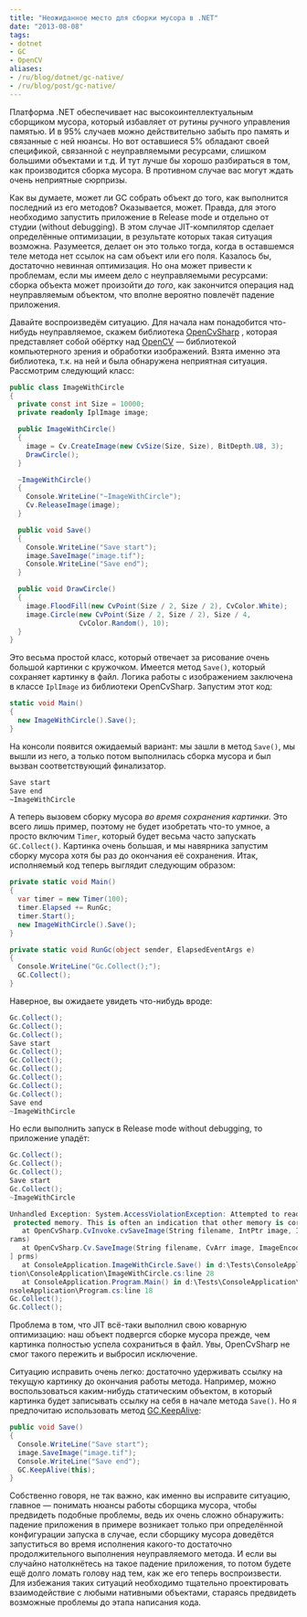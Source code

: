 ```yaml
---
title: "Неожиданное место для сборки мусора в .NET"
date: "2013-08-08"
tags:
- dotnet
- GC
- OpenCV
aliases:
- /ru/blog/dotnet/gc-native/
- /ru/blog/post/gc-native/
---
```


Платформа .NET обеспечивает нас высокоинтеллектуальным сборщиком мусора, который избавляет от рутины ручного управления памятью. И в 95% случаев можно действительно забыть про память и связанные с ней нюансы. Но вот оставшиеся 5% обладают своей спецификой, связанной с неуправляемыми ресурсами, слишком большими объектами и т.д. И тут лучше бы хорошо разбираться в том, как производится сборка мусора. В противном случае вас могут ждать очень неприятные сюрпризы.

Как вы думаете, может ли GC собрать объект до того, как выполнится последний из его методов? Оказывается, может. Правда, для этого необходимо запустить приложение в Release mode и отдельно от студии (without debugging). В этом случае JIT-компилятор сделает определённые оптимизации, в результате которых такая ситуация возможна. Разумеется, делает он это только тогда, когда в оставшемся теле метода нет ссылок на сам объект или его поля. Казалось бы, достаточно невинная оптимизация. Но она может привести к проблемам, если мы имеем дело с неуправляемыми ресурсами: сборка объекта может произойти *до того*, как закончится операция над неуправляемым объектом, что вполне вероятно повлечёт падение приложения.<!--more-->

Давайте воспроизведём ситуацию. Для начала нам понадобится что-нибудь неуправляемое, скажем библиотека [OpenCvSharp](https://code.google.com/p/opencvsharp/)
, которая представляет собой обёртку над [OpenCV](http://opencv.org/) — библиотекой компьютерного зрения и обработки изображений. Взята именно эта библиотека, т.к. на ней и была обнаружена неприятная ситуация. Рассмотрим следующий класс:

```cs
public class ImageWithCircle
{
  private const int Size = 10000;
  private readonly IplImage image;

  public ImageWithCircle()
  {            
    image = Cv.CreateImage(new CvSize(Size, Size), BitDepth.U8, 3);
    DrawCircle();
  }

  ~ImageWithCircle()
  {
    Console.WriteLine("~ImageWithCircle");
    Cv.ReleaseImage(image);
  }

  public void Save()
  {
    Console.WriteLine("Save start");
    image.SaveImage("image.tif");
    Console.WriteLine("Save end");
  }

  public void DrawCircle()
  {
    image.FloodFill(new CvPoint(Size / 2, Size / 2), CvColor.White);
    image.Circle(new CvPoint(Size / 2, Size / 2), Size / 4, 
                 CvColor.Random(), 10);
  }
}
```

Это весьма простой класс, который отвечает за рисование очень большой картинки с кружочком. Имеется метод `Save()`, который сохраняет картинку в файл. Логика работы с изображением заключена в классе `IplImage` из библиотеки OpenCvSharp. Запустим этот код:

```cs
static void Main()
{
  new ImageWithCircle().Save();
}
```

На консоли появится ожидаемый вариант: мы зашли в метод `Save()`, мы вышли из него, а только потом выполнилась сборка мусора и был вызван соответствующий финализатор.

```txt
Save start
Save end
~ImageWithCircle
```

А теперь вызовем сборку мусора *во время сохранения картинки*. Это всего лишь пример, поэтому не будет изобретать что-то умное, а просто включим `Timer`, который будет весьма часто запускать `GC.Collect()`. Картинка очень большая, и мы навярника запустим сборку мусора хотя бы раз до окончания её сохранения. Итак, исполняемый код теперь выглядит следующим образом:

```cs
private static void Main()
{
  var timer = new Timer(100);
  timer.Elapsed += RunGc;
  timer.Start();
  new ImageWithCircle().Save();
}

private static void RunGc(object sender, ElapsedEventArgs e)
{
  Console.WriteLine("Gc.Collect();");
  GC.Collect();
}
```

Наверное, вы ожидаете увидеть что-нибудь вроде:

```cs
Gc.Collect();
Gc.Collect();
Gc.Collect();
Save start
Gc.Collect();
Gc.Collect();
Gc.Collect();
Gc.Collect();
Gc.Collect();
Gc.Collect();
Save end
~ImageWithCircle
```

Но если выполнить запуск в Release mode without debugging, то приложение упадёт:

```cs
Gc.Collect();
Gc.Collect();
Gc.Collect();
Save start
Gc.Collect();
~ImageWithCircle

Unhandled Exception: System.AccessViolationException: Attempted to read or write
 protected memory. This is often an indication that other memory is corrupt.
   at OpenCvSharp.CvInvoke.cvSaveImage(String filename, IntPtr image, Int32[] pa
rams)
   at OpenCvSharp.Cv.SaveImage(String filename, CvArr image, ImageEncodingParam[
] prms)
   at ConsoleApplication.ImageWithCircle.Save() in d:\Tests\ConsoleApplica
tion\ConsoleApplication\ImageWithCircle.cs:line 28
   at ConsoleApplication.Program.Main() in d:\Tests\ConsoleApplication\Co
nsoleApplication\Program.cs:line 18
Gc.Collect();
Gc.Collect();
```

Проблема в том, что JIT всё-таки выполнил свою коварную оптимизацию: наш объект подвергся сборке мусора прежде, чем картинка полностью успела сохраниться в файл. Увы, OpenCvSharp не смог такого пережить и выбросил исключение.

Ситуацию исправить очень легко: достаточно удерживать ссылку на текущую картинку до окончания работы метода. Например, можно воспользоваться каким-нибудь статическим объектом, в который картинка будет записывать ссылку на себя в начале метода `Save()`. Но я предпочитаю использовать метод [GC.KeepAlive](http://msdn.microsoft.com/en-us/library/system.gc.keepalive.aspx):

```cs
public void Save()
{
  Console.WriteLine("Save start");
  image.SaveImage("image.tif");
  Console.WriteLine("Save end");
  GC.KeepAlive(this);
}
```

Собственно говоря, не так важно, как именно вы исправите ситуацию, главное — понимать нюансы работы сборщика мусора, чтобы предвидеть подобные проблемы, ведь их очень сложно обнаружить: падение приложения в примере возникает только при определённой конфигурации запуска в случае, если сборщику мусора доведётся запуститься во время исполнения какого-то достаточно продолжительного выполнения неуправляемого метода. И если вы случайно натолкнётесь на такое падение приложения, то потом будете ещё долго ломать голову над тем, как же его теперь воспроизвести. Для избежания таких ситуаций необходимо тщательно проектировать взаимодействие с любыми нативными объектами, стараясь предвидеть возможные проблемы до этапа написания кода.